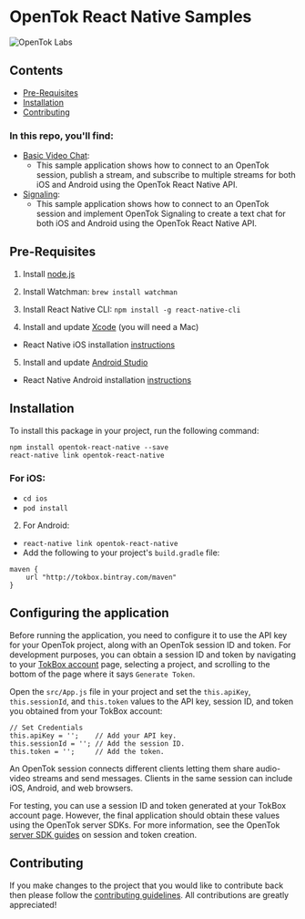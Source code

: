 # OpenTok React Native Samples

![OpenTok Labs](https://d26dzxoao6i3hh.cloudfront.net/items/0U1R0a0e2g1E361H0x3c/Image%202017-11-22%20at%2012.16.38%20PM.png?v=2507a2df)

## Contents

- [Pre-Requisites](#pre-requisites)
- [Installation](#installation)
- [Contributing](#contributing)

### In this repo, you'll find:
 * [Basic Video Chat](https://github.com/opentok/opentok-react-native-samples/tree/master/BasicVideoChat):
    * This sample application shows how to connect to an OpenTok session, publish a stream, and subscribe to multiple streams for both iOS and Android using the OpenTok React Native API.
 * [Signaling](https://github.com/opentok/opentok-react-native-samples/tree/master/Signaling):
    * This sample application shows how to connect to an OpenTok session and implement OpenTok Signaling to create a text chat for both iOS and Android using the OpenTok React Native API.

## Pre-Requisites

1. Install [node.js](https://nodejs.org/)

2. Install Watchman: `brew install watchman`

3. Install React Native CLI: `npm install -g react-native-cli`

4. Install and update [Xcode](https://developer.apple.com/xcode/) (you will need a Mac)
* React Native iOS installation [instructions](https://facebook.github.io/react-native/docs/getting-started.html)

5. Install and update [Android Studio](https://developer.android.com/studio/index.html)
* React Native Android installation [instructions](https://facebook.github.io/react-native/docs/getting-started.html)

## Installation

To install this package in your project, run the following command:

```
npm install opentok-react-native --save
react-native link opentok-react-native
```

### For iOS:

* `cd ios`
* `pod install`

2. For Android:

* `react-native link opentok-react-native`
*  Add the following to your project's `build.gradle` file:

```
maven {
    url "http://tokbox.bintray.com/maven"
}
```

## Configuring the application

Before running the application, you need to configure it to use the API key for your OpenTok project, along with an OpenTok session ID and token. For development purposes, you can obtain a session ID and token by navigating to your [TokBox account](https://tokbox.com/account/#/) page, selecting a project, and scrolling to the bottom of the page where it says `Generate Token`.

Open the `src/App.js` file in your project and set the `this.apiKey`, `this.sessionId`, and `this.token` values to the API key, session ID, and token you obtained from your TokBox account:

```
// Set Credentials
this.apiKey = '';    // Add your API key.
this.sessionId = ''; // Add the session ID.
this.token = '';     // Add the token.
```

An OpenTok session connects different clients letting them share audio-video streams and send messages. Clients in the same session can include iOS, Android, and web browsers.

For testing, you can use a session ID and token generated at your TokBox account page. However, the final application should obtain these values using the OpenTok server SDKs. For more information, see the OpenTok [server SDK guides](https://tokbox.com/developer/sdks/server/) on session and token creation.

## Contributing

If you make changes to the project that you would like to contribute back then please follow the [contributing guidelines](CONTRIBUTING.md). All contributions are greatly appreciated!
